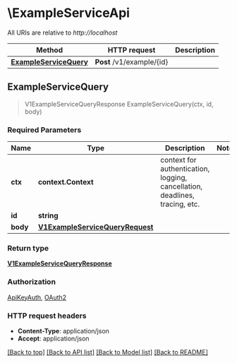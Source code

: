 # \ExampleServiceApi

All URIs are relative to *http://localhost*

Method | HTTP request | Description
------------- | ------------- | -------------
[**ExampleServiceQuery**](ExampleServiceApi.md#ExampleServiceQuery) | **Post** /v1/example/{id} | 



## ExampleServiceQuery

> V1ExampleServiceQueryResponse ExampleServiceQuery(ctx, id, body)



### Required Parameters


Name | Type | Description  | Notes
------------- | ------------- | ------------- | -------------
**ctx** | **context.Context** | context for authentication, logging, cancellation, deadlines, tracing, etc.
**id** | **string**|  | 
**body** | [**V1ExampleServiceQueryRequest**](V1ExampleServiceQueryRequest.md)|  | 

### Return type

[**V1ExampleServiceQueryResponse**](v1ExampleServiceQueryResponse.md)

### Authorization

[ApiKeyAuth](../README.md#ApiKeyAuth), [OAuth2](../README.md#OAuth2)

### HTTP request headers

- **Content-Type**: application/json
- **Accept**: application/json

[[Back to top]](#) [[Back to API list]](../README.md#documentation-for-api-endpoints)
[[Back to Model list]](../README.md#documentation-for-models)
[[Back to README]](../README.md)

